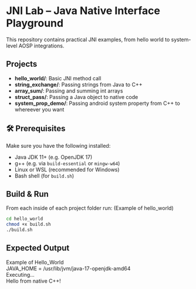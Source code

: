 # JNI Lab – Java Native Interface Playground

This repository contains practical JNI examples, from hello world to system-level AOSP integrations.

## Projects
- **hello_world/**: Basic JNI method call
- **string_exchange/**: Passing strings from Java to C++
- **array_sum/**: Passing and summing int arrays
- **struct_pass/**: Passing a Java object to native code
- **system_prop_demo/**: Passing android system property from C++ to whereever you want

## 🛠️ Prerequisites

Make sure you have the following installed:

- Java JDK 11+ (e.g. OpenJDK 17)
- g++ (e.g. via `build-essential` or `mingw-w64`)
- Linux or WSL (recommended for Windows)
- Bash shell (for `build.sh`)

## Build & Run
From each inside of each project folder run:
(Example of hello_world)
```bash
cd hello_world
chmod +x build.sh
./build.sh
```
## Expected Output
Example of Hello_World \
JAVA_HOME = /usr/lib/jvm/java-17-openjdk-amd64 \
Executing... \
Hello from native C++!
